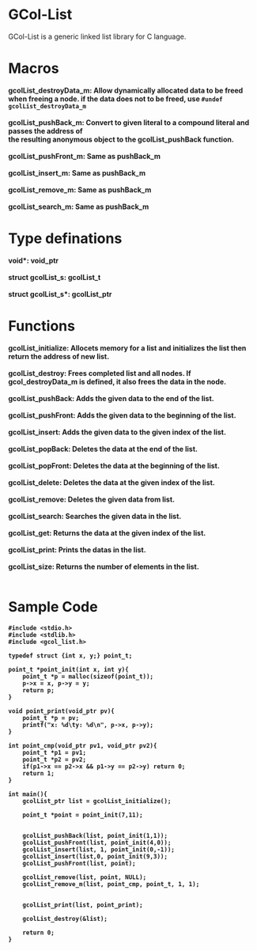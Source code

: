 # GCol-List
GCol-List is a generic linked list library for C language.
# Macros

<b>gcolList_destroyData_m: Allow dynamically allocated data to be freed when freeing a node.<b/>
if the data does not to be freed, use ```#undef gcolList_destroyData_m```<br/><br/>
gcolList_pushBack_m: Convert to given literal to a compound literal and passes the address of <br/>the resulting anonymous object to the gcolList_pushBack function.<br/><br/>
gcolList_pushFront_m: Same as pushBack_m<br/><br/>
gcolList_insert_m: Same as pushBack_m<br/><br/>
gcolList_remove_m: Same as pushBack_m<br/><br/>
gcolList_search_m: Same as pushBack_m<br/>

# Type definations
void*: void_ptr<br/><br/>
struct gcolList_s: gcolList_t<br/><br/>
struct gcolList_s*: gcolList_ptr<br/>

# Functions
gcolList_initialize: Allocets memory for a list and initializes the list then return the address of new list.<br/><br/>
gcolList_destroy: Frees completed list and all nodes. If gcol_destroyData_m is defined, it also frees the data in the node.<br/><br/>
gcolList_pushBack: Adds the given data to the end of the list.<br/><br/>
gcolList_pushFront: Adds the given data to the beginning of the list.<br/><br/>
gcolList_insert: Adds the given data to the given index of the list.<br/><br/>
gcolList_popBack: Deletes the data at the end of the list.<br/><br/>
gcolList_popFront: Deletes the data at the beginning of the list.<br/><br/>
gcolList_delete: Deletes the data at the given index of the list.<br/><br/>
gcolList_remove: Deletes the given data from list.<br/><br/>
gcolList_search: Searches the given data in the list.<br/><br/>
gcolList_get: Returns the data at the given index of the list.<br/><br/>
gcolList_print: Prints the datas in the list.<br/><br/>
gcolList_size: Returns the number of elements in the list.<br/><br/>

# Sample Code

```
#include <stdio.h>
#include <stdlib.h>
#include <gcol_list.h>

typedef struct {int x, y;} point_t; 

point_t *point_init(int x, int y){
    point_t *p = malloc(sizeof(point_t));
    p->x = x, p->y = y;
    return p;
}

void point_print(void_ptr pv){
    point_t *p = pv;
    printf("x: %d\ty: %d\n", p->x, p->y);
}

int point_cmp(void_ptr pv1, void_ptr pv2){
    point_t *p1 = pv1;
    point_t *p2 = pv2;
    if(p1->x == p2->x && p1->y == p2->y) return 0;
    return 1;
}

int main(){
    gcolList_ptr list = gcolList_initialize();

    point_t *point = point_init(7,11);


    gcolList_pushBack(list, point_init(1,1));
    gcolList_pushFront(list, point_init(4,0));
    gcolList_insert(list, 1, point_init(0,-1));
    gcolList_insert(list,0, point_init(9,3));
    gcolList_pushFront(list, point);

    gcolList_remove(list, point, NULL);
    gcolList_remove_m(list, point_cmp, point_t, 1, 1);


    gcolList_print(list, point_print);

    gcolList_destroy(&list);

    return 0;
}
```
